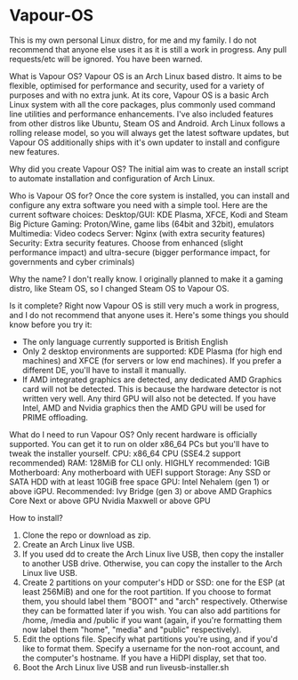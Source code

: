 # Vapour-OS
This is my own personal Linux distro, for me and my family. I do not recommend that anyone else uses it as it is still a work in progress. Any pull requests/etc will be ignored. You have been warned.

What is Vapour OS?
Vapour OS is an Arch Linux based distro. It aims to be flexible, optimised for performance and security, used for a variety of purposes and with no extra junk. At its core, Vapour OS is a basic Arch Linux system with all the core packages, plus commonly used command line utilities and performance enhancements. I've also included features from other distros like Ubuntu, Steam OS and Android. Arch Linux follows a rolling release model, so you will always get the latest software updates, but Vapour OS additionally ships with it's own updater to install and configure new features.

Why did you create Vapour OS?
The initial aim was to create an install script to automate installation and configuration of Arch Linux. 

Who is Vapour OS for?
Once the core system is installed, you can install and configure any extra software you need with a simple tool. Here are the current software choices:
Desktop/GUI: KDE Plasma, XFCE, Kodi and Steam Big Picture
Gaming: Proton/Wine, game libs (64bit and 32bit), emulators
Multimedia: Video codecs
Server: Nginx (with extra security features)
Security: Extra security features. Choose from enhanced (slight performance impact) and ultra-secure (bigger performance impact, for governments and cyber criminals)

Why the name?
I don't really know. I originally planned to make it a gaming distro, like Steam OS, so I changed Steam OS to Vapour OS.

Is it complete?
Right now Vapour OS is still very much a work in progress, and I do not recommend that anyone uses it. Here's some things you should know before you try it:
 - The only language currently supported is British English
 - Only 2 desktop environments are supported: KDE Plasma (for high end machines) and XFCE (for servers or low end machines). If you prefer a different DE, you'll have to install it manually.
 - If AMD integrated graphics are detected, any dedicated AMD Graphics card will not be detected. This is because the hardware detector is not written very well. Any third GPU will also not be detected. If you have Intel, AMD and Nvidia graphics then the AMD GPU will be used for PRIME offloading.

What do I need to run Vapour OS?
Only recent hardware is officially supported. You can get it to run on older x86_64 PCs but you'll have to tweak the installer yourself.
CPU: x86_64 CPU (SSE4.2 support recommended)
RAM: 128MiB for CLI only. HIGHLY recommended: 1GiB
Motherboard: Any motherboard with UEFI support
Storage: Any SSD or SATA HDD with at least 10GiB free space
GPU: Intel Nehalem (gen 1) or above iGPU. Recommended: Ivy Bridge (gen 3) or above
     AMD Graphics Core Next or above GPU
     Nvidia Maxwell or above GPU

How to install?
1) Clone the repo or download as zip.
2) Create an Arch Linux live USB.
3) If you used dd to create the Arch Linux live USB, then copy the installer to another USB drive. Otherwise, you can copy the installer to the Arch Linux live USB.
4) Create 2 partitions on your computer's HDD or SSD: one for the ESP (at least 256MiB) and one for the root partition. If you choose to format them, you should label them "BOOT" and "arch" respectively. Otherwise they can be formatted later if you wish. You can also add partitions for /home, /media and /public if you want (again, if you're formatting them now label them "home", "media" and "public" respectively).
5) Edit the options file. Specify what partitions you're using, and if you'd like to format them. Specify a username for the non-root account, and the computer's hostname. If you have a HiDPI display, set that too.
6) Boot the Arch Linux live USB and run liveusb-installer.sh
